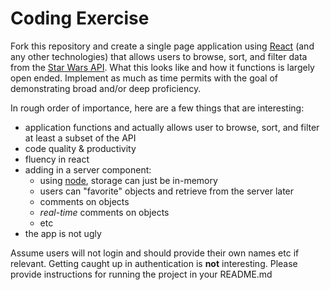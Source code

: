 # Coding Exercise
Fork this repository and create a single page application using [React](https://reactjs.org) (and any other technologies) that allows users to browse, sort, and filter data from the [Star Wars API](https://swapi.co/).  What this looks like and how it functions is largely open ended.  Implement as much as time permits with the goal of demonstrating broad and/or deep proficiency.

In rough order of importance, here are a few things that are interesting:
* application functions and actually allows user to browse, sort, and filter at least a subset of the API
* code quality & productivity
* fluency in react
* adding in a server component:
  * using [node](https://nodejs.org/), storage can just be in-memory
  * users can "favorite" objects and retrieve from the server later
  * comments on objects
  * *real-time* comments on objects
  * etc
* the app is not ugly

Assume users will not login and should provide their own names etc if relevant. Getting caught up in authentication is **not** interesting.  Please provide instructions for running the project in your README.md
